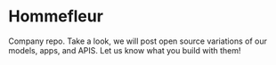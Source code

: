 # Hommefleur
Company repo. Take a look, we will post open source variations of our models, apps, and APIS. Let us know what you build with them!
